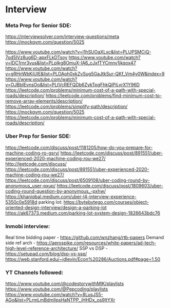 # Interview


### Meta Prep for Senior SDE:

https://interviewsolver.com/interview-questions/meta
https://mockgym.com/question/5025

https://www.youtube.com/watch?v=l1hSUOaXLxc&list=PLUPSMCjQ-7od5IVz8ug6D-apxFLkDTsoy
https://www.youtube.com/watch?v=IDC1rnr3vus&list=PLpIkg8OmuX-IA6_cJxfTYCmnv1jkqox47
https://www.youtube.com/watch?v=gRHnWbKiUIE&list=PLOAph0xkZvSug5GaJtkSur-QKf_Vm4y0W&index=9
https://www.youtube.com/watch?v=OJBblEvnsOo&list=PLtVcREFQDb6ZykTpgFhkQiPjLyrX1Y96D
https://leetcode.com/problems/minimum-cost-of-a-path-with-special-roads/description/
https://leetcode.com/problems/find-minimum-cost-to-remove-array-elements/description/
https://leetcode.com/problems/simplify-path/description/
https://mockgym.com/question/5025
https://leetcode.com/problems/minimum-cost-of-a-path-with-special-roads/description/


### Uber Prep for Senior SDE:


https://leetcode.com/discuss/post/1181205/how-do-you-prepare-for-machine-coding-ro-gsry/
https://leetcode.com/discuss/post/891551/uber-experienced-2020-machine-coding-rou-we27/
http://leetcode.com/discuss/
https://leetcode.com/discuss/post/891551/uber-experienced-2020-machine-coding-rou-we27/
https://leetcode.com/discuss/post/6509108/uber-coding-round-by-anonymous_user-pxup/
https://leetcode.com/discuss/post/1809603/uber-coding-round-question-by-anonymous_-pxhw/
https://khaniqbal.medium.com/uber-l4-interview-experience-5350c0e5918d
parking lot: https://bytebytego.com/courses/object-oriented-design-interview/design-a-parking-lot
https://ak67373.medium.com/parking-lot-system-design-1826643bdc76



### Inmobi interview:

Real time bidding paper - https://github.com/wnzhang/rtb-papers
Demand side ref arch - https://aerospike.com/resources/white-papers/ad-tech-high-level-reference-architecture/
SSP vs DSP - https://setupad.com/blog/dsp-vs-ssp/
https://web.stanford.edu/~jdlevin/Econ%20286/Auctions.pdf#page=1.50



### YT Channels followed:

https://www.youtube.com/@codestorywithMIK/playlists
https://www.youtube.com/@Pepcoding/playlists
https://www.youtube.com/watch?v=8LusJS5-AGo&list=PLrmLmBdmIlpsHaNTPP_jHHDx_os9ItYXr

